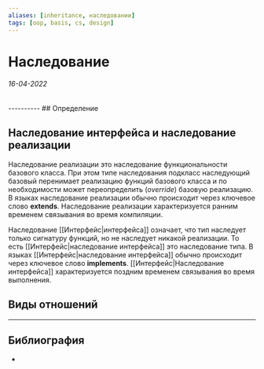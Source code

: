 ```yaml
---
aliases: [inheritance, наследовании]
tags: [oop, basis, cs, design]
---
```

# Наследование
<h6>16-04-2022</h6>
----------
## Определение


## Наследование интерфейса и наследование реализации
Наследование реализации это наследование функциональности базового класса. При этом типе наследования подкласс наследующий базовый перенимает реализацию функций базового класса и по необходимости может переопределить (_override_) базовую реализацию. В языках наследование реализации обычно происходит через ключевое слово **extends**. Наследование реализации характеризуется ранним временем связывания во время компиляции.

Наследование [[Интерфейс|интерфейса]] означает, что тип наследует только сигнатуру функций, но не наследует никакой реализации. То есть [[Интерфейс|наследование интерфейса]] это наследование типа. В языках [[Интерфейс|наследование интерфейса]] обычно происходит через ключевое слово **implements**. [[Интерфейс|Наследование интерфейса]] характеризуется поздним временем связывания во время выполнения.

## Виды отношений

---
## Библиография
- 


